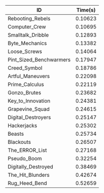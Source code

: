 |ID|Time(s)|
|-|-|
|Rebooting_Rebels|0.10623|
|Computer_Crew|0.10695|
|Smalltalk_Dribble|0.12893|
|Byte_Mechanics|0.13382|
|Loose_Screws|0.14064|
|Pint_Sized_Benchwarmers|0.17947|
|Creed_Symbol|0.18786|
|Artful_Maneuvers|0.22098|
|Prime_Calculus|0.22119|
|Gonzo_Brutes|0.23682|
|Key_to_Innovation|0.24381|
|Grapevine_Squad|0.24615|
|Digital_Destroyers|0.25147|
|Hackerjacks|0.25302|
|Beasts|0.25734|
|Blackouts|0.26507|
|The_ERROR_List|0.27168|
|Pseudo_Boom|0.32254|
|Digitally_Destroyed|0.38469|
|The_Hit_Blunders|0.42674|
|Rug_Heed_Bend|0.52659|

